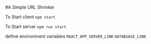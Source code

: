 #A Simple URL Shrinker

To Start client
`npm start`

To Start server
`npm run start`

define environment variables
`REACT_APP_SERVER_LINK`
`DATABSASE_LINK`
